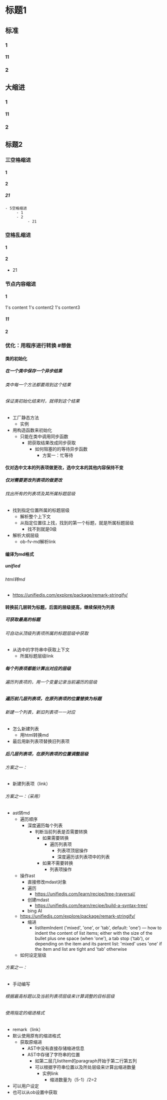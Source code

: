 # 标题1
## 标准
### 1
#### 11
### 2
## 大缩进
### 1
#### 11
### 2

## 标题2
### 三空格缩进
#### 1
#### 2
##### 21

```
- 5空格缩进
     - 1
	 - 2
		  - 21
```
### 空格乱缩进
#### 1
#### 2
- 21
### 节点内容缩进
#### 1
1's content
1's content2
1's content3
##### 11
#### 2


### 优化：用程序进行转换 #想做
#### 类的初始化
##### 在一个类中保存一个异步结果
###### 类中每一个方法都要用到这个结果
###### 保证类初始化结束时，就得到这个结果
- 工厂静态方法
  - 实例
- 用构造函数来初始化
  - 只能在类中调用同步函数
    - 把获取结果改成同步获取
      - 如何阻塞的的等待异步函数
        - 方案一：忙等待
#### 仅对选中文本的列表项做更改，选中文本的其他内容保持不变
##### 仅对需要更改列表项的做更改
###### 找出所有的列表项及其所属标题层级
- 找到指定位置所属的标题层级
  - 解析整个上下文
  - 从指定位置往上找，找到的第一个标题，就是所属标题层级
    - 找不到就是0级
- 解析大纲层级
  - ob-fv-md解析link
#### 编译为md格式
##### unified
###### html转md
- https://unifiedjs.com/explore/package/remark-stringify/
#### 转换前几层转为标题，后面的层级提高，继续保持为列表
##### 可获取最高的标题
###### 可自动从顶级列表项所属的标题层级中获取
- 从选中的字符串中获取上下文
  - 所属标题层级link
##### 每个列表项都能计算出对应的层级
###### 遍历列表项的，用一个变量记录当前遍历的层级
##### 遍历前几层列表项，在原列表项的位置替换为标题
###### 新建一个列表，新旧列表项一一对应
- 怎么新建列表
  - 用html转换md
- 最后用新列表项替换旧列表项
##### 后几层列表项，在原列表项的位置调整层级
###### 方案之一：
- 新建列表项（link）
###### 方案之一：（采用）
- ast转md
  - 遍历顺序
    - 深度遍历每个列表
      - 判断当前列表是否需要转换
        - 如果需要转换
          - 遍历列表项
            - 列表项顶层操作
            - 深度遍历该列表项中的列表
        - 如果不需要转换
          - 列表项操作
  - 操作ast
    - 直接修改mdast对象
    - 遍历
      - https://unifiedjs.com/learn/recipe/tree-traversal/
    - 创建mdast
      - https://unifiedjs.com/learn/recipe/build-a-syntax-tree/
    - bing AI
  - https://unifiedjs.com/explore/package/remark-stringify/
    - 缩进
      - listItemIndent ('mixed', 'one', or 'tab', default: 'one') — how to indent the content of list items; either with the size of the bullet plus one space (when 'one'), a tab stop ('tab'), or depending on the item and its parent list: 'mixed' uses 'one' if the item and list are tight and 'tab' otherwise
  - 如何设定层级
###### 方案之一：
- 手动编写
###### 根据最高标题以及当前列表项层级来计算调整的目标层级
###### 使用指定的缩进格式
- remark（link）
- 默认使用原有的缩进格式
  - 获取原缩进
    - AST中没有直接存储缩进信息
    - AST中存储了字符串的位置
      - 如第二层几listItem的paragraph开始于第二行第五列
      - 可以根据字符串位置以及所处层级来计算出缩进数量
        - 实例link
          - 缩进数量为（5-1）/2=2
- 可以用户设定
- 也可以从ob设置中获取

